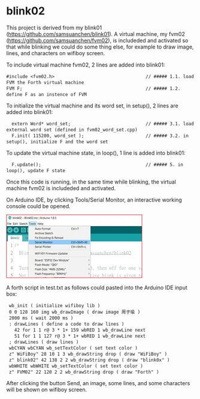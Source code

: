 # blink02
This project is derived from my blink01 (https://github.com/samsuanchen/blink01). A virtual machine, my fvm02 (https://github.com/samsuanchen/fvm02), is includeded and activated so that while blinking we could do some thing else, for example to draw image, lines, and characters on wifiboy screen.

To include virtual machine fvm02, 2 lines are added into blink01:

    #include <fvm02.h>                                  // ##### 1.1. load FVM the Forth virtual machine
    FVM F;                                              // ##### 1.2. define F as an instence of FVM


To initialize the virtual machine and its word set, in setup(), 2 lines are added into blink01:

      extern Word* word_set;                            // ##### 3.1. load external word set (defined in fvm02_word_set.cpp)
      F.init( 115200, word_set );                       // ##### 3.2. in setup(), initialize F and the word set


To update the virtual machine state, in loop(), 1 line is added into blink01:

      F.update();                                       // ##### 5. in loop(), update F state


Once this code is running, in the same time while blinking, the virtual machine fvm02 is includeded and activated.

On Arduino IDE, by clicking Tools/Serial Monitor, an interactive working console could be opened. 

![width:50%; height:50%;](https://github.com/samsuanchen/blink02/blob/master/openConsole.jpg)

A forth script in test.txt as follows could pasted into the Arduino IDE input box:

     wb_init ( initialize wifiboy lib )
     0 0 128 160 img wb_drawImage ( draw image 周子瑜 )
     2000 ms ( wait 2000 ms )
     : drawLines ( define a code to draw lines )
       42 for 1 1 r@ 3 * 1+ 159 wbRED 1 wb_drawLine next 
       51 for 1 1 127 r@ 3 * 1+ wbRED 1 wb_drawLine next
     ; drawLines ( draw lines )
     wbCYAN wbCYAN wb_setTextColor ( set text color )
     z" WiFiBoy" 28 10 1 3 wb_drawString drop ( draw "WiFiBoy" )
     z" blink02" 42 138 2 2 wb_drawString drop ( draw "blink0x" )
     wbWHITE wbWHITE wb_setTextColor ( set text color )
     z" FVM02" 22 120 2 2 wb_drawString drop ( draw "Forth" )

After clicking the button Send, an image, some lines, and some characters will be shown on wifiboy screen.
